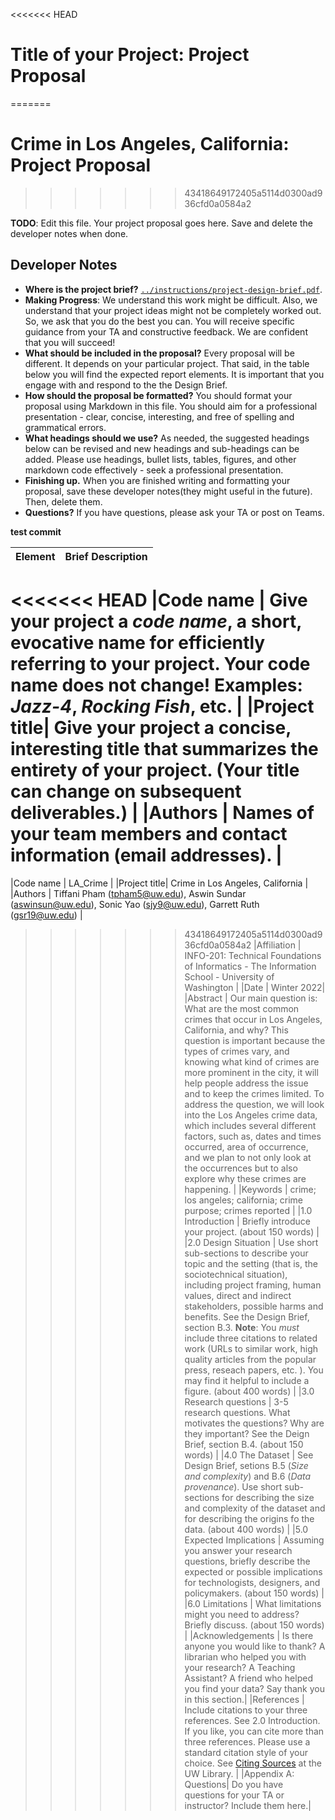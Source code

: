 <<<<<<< HEAD
# Title of your Project: Project Proposal
=======
# Crime in Los Angeles, California: Project Proposal 
>>>>>>> 43418649172405a5114d0300ad936cfd0a0584a2

**TODO**: Edit this file. Your project proposal goes here. Save and delete the developer notes when done.

## Developer Notes

* **Where is the project brief?**  [`../instructions/project-design-brief.pdf`](../instructions/project-design-brief.pdf).
* **Making Progress**: We understand this work might be difficult. Also, we understand that your project ideas might not be completely worked out. So, we ask that you do the best you can. You will receive specific guidance from your TA and constructive feedback. We are confident that you will succeed!
* **What should be included in the proposal?** Every proposal will be different. It depends on your particular project.  That said, in the table below you will find the expected report elements.  It is important that you engage with and respond to the the Design Brief.
* **How should the proposal be formatted?** You should format your proposal using Markdown in this file. You should aim for a professional presentation - clear, concise, interesting, and free of spelling and grammatical errors.
* **What headings should we use?** As needed, the suggested headings below can be revised and new headings and sub-headings can be added. Please use headings, bullet lists, tables, figures, and other markdown code effectively - seek a professional presentation.
* **Finishing up.** When you are finished writing and formatting your proposal, save these developer notes(they might useful in the future). Then, delete them.
* **Questions?** If you have questions, please ask your TA or post on Teams.

**test commit**

|Element | Brief Description|
|---------------| --------------
<<<<<<< HEAD
|Code name | Give your project a _code name_, a short, evocative name for efficiently referring to your project. Your code name does not change! Examples: _Jazz-4_, _Rocking Fish_, etc. |
|Project title| Give your project a concise, interesting title that summarizes the entirety of your project. (Your title can change on subsequent deliverables.) |
|Authors | Names of your team members and contact information (email addresses). |
=======
|Code name | LA_Crime | 
|Project title| Crime in Los Angeles, California |
|Authors | Tiffani Pham (tpham5@uw.edu), Aswin Sundar (aswinsun@uw.edu), Sonic Yao (sjy9@uw.edu), Garrett Ruth (gsr19@uw.edu) |
>>>>>>> 43418649172405a5114d0300ad936cfd0a0584a2
|Affiliation |  INFO-201: Technical Foundations of Informatics - The Information School - University of Washington |
|Date | Winter 2022|
|Abstract | Our main question is: What are the most common crimes that occur in Los Angeles, California, and why? This question is important because the types of crimes vary, and knowing what kind of crimes are more prominent in the city, it will help people address the issue and to keep the crimes limited. To address the question, we will look into the Los Angeles crime data, which includes several different factors, such as, dates and times occurred, area of occurrence, and we plan to not only look at the occurrences but to also explore why these crimes are happening. |
|Keywords | crime; los angeles; california; crime purpose; crimes reported |
|1.0 Introduction | Briefly introduce your project. (about 150 words) |
|2.0 Design Situation | Use short sub-sections to describe your topic and the setting (that is, the sociotechnical situation), including project framing, human values, direct and indirect stakeholders, possible harms and benefits. See the Design Brief, section B.3. **Note**: You *must* include three citations to related work (URLs to similar work, high quality articles from the popular press, reseach papers, etc. ). You may find it helpful to include a figure.  (about 400 words) |
|3.0 Research questions | 3-5 research questions. What motivates the questions? Why are they important? See the Deign Brief, section B.4. (about 150 words) |
|4.0 The Dataset | See Design Brief, setions B.5 (_Size and complexity_) and B.6 (_Data provenance_). Use short sub-sections for describing the size and complexity of the dataset and for describing the origins fo the data. (about 400 words) |
|5.0 Expected Implications | Assuming you answer your research questions, briefly describe the expected or possible implications for technologists, designers, and policymakers. (about 150 words) |
|6.0 Limitations | What limitations might you need to address? Briefly discuss. (about 150 words) |
|Acknowledgements | Is there anyone you would like to thank? A librarian who helped you with your research? A Teaching Assistant? A friend who helped you find your data? Say thank you in this section.|
|References | Include citations to your three references. See 2.0 Introduction. If you like, you can cite more than three references.  Please use a standard citation style of your choice.  See [Citing Sources](https://guides.lib.uw.edu/research/citations) at the UW Library. |
|Appendix A: Questions| Do you have questions for your TA or instructor?  Include them here.|
